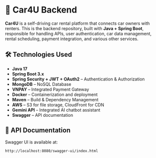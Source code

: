 # 🚗 Car4U Backend

**Car4U** is a self-driving car rental platform that connects car owners with renters. This is the backend repository, built with **Java + Spring Boot**, responsible for handling APIs, user authentication, car data management, rental scheduling, payment integration, and various other services.

## 🛠️ Technologies Used

- **Java 17**
- **Spring Boot 3.x**
- **Spring Security + JWT + OAuth2** – Authentication & Authorization
- **MongoDB** – NoSQL Database
- **VNPAY** – Integrated Payment Gateway
- **Docker** – Containerization and deployment
- **Maven** – Build & Dependency Management
- **AWS** – S3 for file storage, CloudFront for CDN
- **Gemini API** – Integrated AI chatbot assistant
- **Swagger** – API documentation

## 🧪 API Documentation
Swagger UI is available at:
```
http://localhost:8080/swagger-ui/index.html

```
